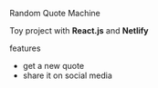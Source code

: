 Random Quote Machine 

Toy project with **React.js** and **Netlify**

features
 - get a new quote
 - share it on social media 

